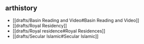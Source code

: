 <!-- order:5 -->
## arthistory

  - [[drafts/Basin Reading and Video#Basin Reading and Video]]
  - [[drafts/Royal Residency]]
  - [[drafts/Royal residence#Royal Residences]]
  - [[drafts/Secular Islamic#Secular Islamic]]
